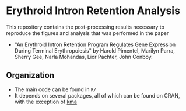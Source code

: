 # Erythroid Intron Retention Analysis

This repository contains the post-processing results necessary to reproduce the
figures and analysis that was performed in the paper

- "An Erythroid Intron Retention Program Regulates Gene Expression During
  Terminal Erythropoiesis" by Harold Pimentel, Marilyn Parra, Sherry Gee, Narla
  Mohandas, Lior Pachter, John Conboy.

## Organization

- The main code can be found in `R/`
- It depends on several packages, all of which can be found on CRAN, with the
  exception of [kma](http://github.com/pachterlab/kma)

